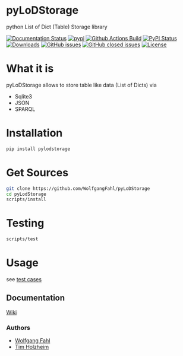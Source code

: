 # pyLoDStorage
python List of Dict (Table) Storage library

[![Documentation Status](https://readthedocs.org/projects/pylodstorage/badge/?version=latest)](https://pylodstorage.readthedocs.io/en/latest/?badge=latest)
[![pypi](https://img.shields.io/pypi/pyversions/pyLoDStorage)](https://pypi.org/project/pyLoDStorage/)
[![Github Actions Build](https://github.com/WolfgangFahl/pyLoDStorage/workflows/Build/badge.svg?branch=master)](https://github.com/WolfgangFahl/pyLoDStorage/actions?query=workflow%3ABuild+branch%3Amaster)
[![PyPI Status](https://img.shields.io/pypi/v/pyLoDStorage.svg)](https://pypi.python.org/pypi/pyLoDStorage/)
[![Downloads](https://pepy.tech/badge/pyLoDStorage)](https://pepy.tech/project/pyLoDStorage)
[![GitHub issues](https://img.shields.io/github/issues/WolfgangFahl/pyLoDStorage.svg)](https://github.com/WolfgangFahl/pyLoDStorage/issues)
[![GitHub closed issues](https://img.shields.io/github/issues-closed/WolfgangFahl/pyLoDStorage.svg)](https://github.com/WolfgangFahl/pyLoDStorage/issues/?q=is%3Aissue+is%3Aclosed)
[![License](https://img.shields.io/github/license/WolfgangFahl/pyLoDStorage.svg)](https://www.apache.org/licenses/LICENSE-2.0)

What it is
==========
pyLoDStorage allows to store table like data (List of Dicts) via  

- Sqlite3
- JSON
- SPARQL

Installation
============
```bash
pip install pylodstorage
```

Get Sources
===========
```bash
git clone https://github.com/WolfgangFahl/pyLoDStorage
cd pyLodStorage
scripts/install
```

Testing
=======
```bash
scripts/test
```

Usage
=====
see [test cases](https://github.com/WolfgangFahl/pyLoDStorage/tree/master/tests)

## Documentation
[Wiki](http://wiki.bitplan.com/index.php/PyLoDStorage)

### Authors
* [Wolfgang Fahl](http://www.bitplan.com/Wolfgang_Fahl)
* [Tim Holzheim](https://www.semantic-mediawiki.org/wiki/Tim_Holzheim)
